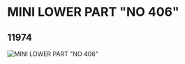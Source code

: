 # MINI LOWER PART "NO 406"
## 11974
![MINI LOWER PART "NO 406"](https://lc-www-live-s.legocdn.com/media/bricks/5/2/6018588.jpg)